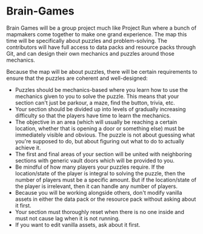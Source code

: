 # Brain-Games
Brain Games will be a group project much like Project Run where a bunch of mapmakers come together to make one grand experience. The map this time will be specifically about puzzles and problem-solving. The contributors will have full access to data packs and resource packs through Git, and can design their own mechanics and puzzles around those mechanics.

Because the map will be about puzzles, there will be certain requirements to ensure that the puzzles are coherent and well-designed:

- Puzzles should be mechanics-based where you learn how to use the mechanics given to you to solve the puzzle. This means that your section can't just be parkour, a maze, find the button, trivia, etc.
- Your section should be divided up into levels of gradually increasing difficulty so that the players have time to learn the mechanics.
- The objective in an area (which will usually be reaching a certain location, whether that is opening a door or something else) must be immediately visible and obvious. The puzzle is not about guessing what you're supposed to do, but about figuring out what to do to actually achieve it.
- The first and final areas of your section will be united with neighboring sections with generic vault doors which will be provided to you.
- Be mindful of how many players your puzzles require. If the location/state of the player is integral to solving the puzzle, then the number of players must be a specific amount. But if the location/state of the player is irrelevant, then it can handle any number of players.
- Because you will be working alongside others, don't modify vanilla assets in either the data pack or the resource pack without asking about it first.
- Your section must thoroughly reset when there is no one inside and must not cause lag when it is not running. 
- If you want to edit vanilla assets, ask about it first.
